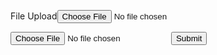 <span>File Upload<input type="file"
       id="photo" name="photo"
       accept="image/png, image/jpeg"></span>

<form action="yourScript">
  <input type="file" id="myFile" name="filename">
  <input type="submit">
</form>
